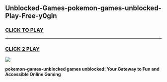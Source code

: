 
## Unblocked-Games-pokemon-games-unblocked-Play-Free-y0gln
<h3>
<a href="https://premium76.site?title=pokemon-games-unblocked&ref=21A">CLICK TO PLAY</a></h3>
<hr>

<h3>
<a href="https://premium76.site?title=pokemon-games-unblocked&ref=21A">CLICK 2 PLAY</a>
  
</h3>

<a href="https://premium76.site?title=pokemon-games-unblocked&ref=21A"><img src="https://clearcache.store/games.png"></a>


**pokemon-games-unblocked games unblocked: Your Gateway to Fun and Accessible Online Gaming**
